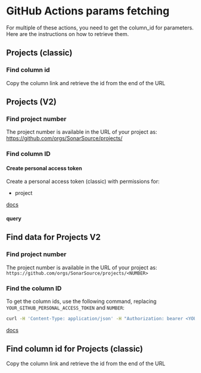 # GitHub Actions params fetching

For multiple of these actions, you need to get the column_id for parameters. Here are the instructions on how to retrieve them.

## Projects (classic)

### Find column id

Copy the column link and retrieve the id from the end of the URL

## Projects (V2)

### Find project number

The project number is available in the URL of your project as: https://github.com/orgs/SonarSource/projects/<NUMBER>
### Find column ID

#### Create personal access token

Create a personal access token (classic) with permissions for:
- project

[docs](https://docs.github.com/en/enterprise-server@3.9/authentication/keeping-your-account-and-data-secure/managing-your-personal-access-tokens)
#### query

## Find data for Projects V2

### Find project number

The project number is available in the URL of your project as: `https://github.com/orgs/SonarSource/projects/<NUMBER>`


### Find the column ID

To get the column ids, use the following command, replacing `YOUR_GITHUB_PERSONAL_ACCESS_TOKEN` and `NUMBER`:

```bash
curl -H 'Content-Type: application/json' -H "Authorization: bearer <YOUR_GITHUB_PERSONAL_ACCESS_TOKEN>" -X POST -d '{ "query": "query {  organization(login: \"SonarSource\") { projectV2(number: <NUMBER>) { field(name: \"Status\") { ... on ProjectV2SingleSelectField { columns: options { id name }}}}}}" }' https://api.github.com/graphql
```

[docs](https://docs.github.com/en/issues/planning-and-tracking-with-projects/automating-your-project/using-the-api-to-manage-projects#finding-the-node-id-of-an-organization-project)

## Find column id for Projects (classic)

Copy the column link and retrieve the id from the end of the URL


